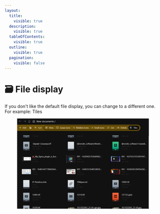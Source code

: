 ```yaml
---
layout:
  title:
    visible: true
  description:
    visible: true
  tableOfContents:
    visible: true
  outline:
    visible: true
  pagination:
    visible: false
---
```


# 🗃 File display

If you don't like the default file display, you can change to a different one. For example: Tiles

<figure><img src="../.gitbook/assets/image (5).png" alt=""><figcaption></figcaption></figure>

